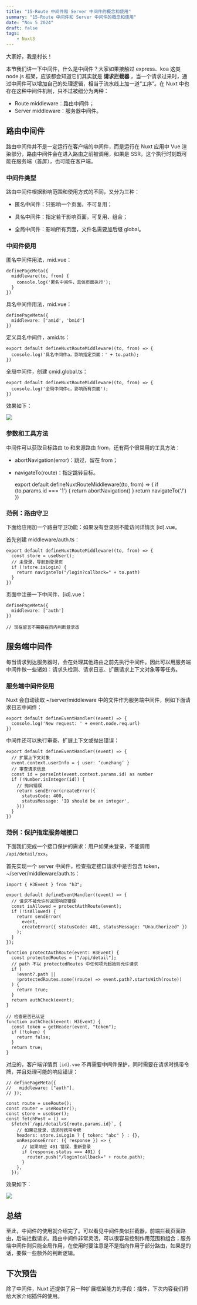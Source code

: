 ```yaml
---
title: "15-Route 中间件和 Server 中间件的概念和使用"
summary: "15-Route 中间件和 Server 中间件的概念和使用"
date: "Nov 5 2024"
draft: false
tags:
    - Nuxt3
---
```


大家好，我是村长！

本节我们讲一下中间件，什么是中间件？大家如果接触过 express、koa 这类 node.js 框架，应该都会知道它们其实就是 **请求拦截器**
，当一个请求过来时，通过中间件可以增加自己的处理逻辑，相当于流水线上加一道“工序”。在 Nuxt 中也存在这种中间件机制，只不过被细分为两种：

  * Route middleware：路由中间件；
  * Server middleware：服务器中间件。

## 路由中间件

路由中间件并不是一定运行在客户端的中间件，而是运行在 Nuxt 应用中 Vue 渲染部分，路由中间件会在进入路由之前被调用，如果是
SSR，这个执行时刻既可能在服务端（首屏），也可能在客户端。

### 中间件类型

路由中间件根据影响范围和使用方式的不同，又分为三种：

  * 匿名中间件：只影响一个页面，不可复用；

  * 具名中间件：指定若干影响页面，可复用、组合；

  * 全局中间件：影响所有页面，文件名需要加后缀 global。

### 中间件使用

匿名中间件用法，mid.vue：

    
    
    definePageMeta({
      middleware(to, from) {
        console.log('匿名中间件，具体页面执行');
      }
    })
    

具名中间件用法，mid.vue：

    
    
    definePageMeta({
      middleware: ['amid', 'bmid']
    })
    

定义具名中间件，amid.ts：

    
    
    export default defineNuxtRouteMiddleware((to, from) => {
      console.log('具名中间件a，影响指定页面：' + to.path); 
    })
    

全局中间件，创建 cmid.global.ts：

    
    
    export default defineNuxtRouteMiddleware((to, from) => {
      console.log('全局中间件c，影响所有页面');
    })
    

效果如下：

![](img\15\1.image)

### 参数和工具方法

中间件可以获取目标路由 to 和来源路由 from，还有两个很常用的工具方法：

  * abortNavigation(error)：跳过，留在 from；
  * navigateTo(route)：指定跳转目标。

    
    
    export default defineNuxtRouteMiddleware((to, from) => {
      if (to.params.id === '1') {
        return abortNavigation()
      }
      return navigateTo('/')
    })
    

### 范例：路由守卫

下面给应用加一个路由守卫功能：如果没有登录则不能访问详情页 [id].vue。

首先创建 middleware/auth.ts：

    
    
    export default defineNuxtRouteMiddleware((to, from) => {
      const store = useUser();
      // 未登录，导航到登录页
      if (!store.isLogin) {
        return navigateTo("/login?callback=" + to.path)
      }
    })
    

页面中注册一下中间件，[id].vue：

    
    
    definePageMeta({
      middleware: ['auth']
    })
    
    // 现在留言不需要在页内判断登录态
    

## 服务端中间件

每当请求到达服务器时，会在处理其他路由之前先执行中间件。因此可以用服务端中间件做一些诸如：请求头检测、请求日志、扩展请求上下文对象等等任务。

### 服务端中间件使用

Nuxt 会自动读取 ~/server/middleware 中的文件作为服务端中间件，例如下面请求日志中间件：

    
    
    export default defineEventHandler((event) => {
      console.log('New request: ' + event.node.req.url)
    })
    

中间件还可以执行审查、扩展上下文或抛出错误：

    
    
    export default defineEventHandler((event) => {
      // 扩展上下文对象
      event.context.userInfo = { user: ‘cunzhang’ }
      // 审查请求信息
      const id = parseInt(event.context.params.id) as number
      if (!Number.isInteger(id)) {
        // 抛出错误
        return sendError(createError({
          statusCode: 400,
          statusMessage: 'ID should be an integer',
        }))
      }
    })
    

### 范例：保护指定服务端接口

下面我们完成一个接口保护的需求：用户如果未登录，不能调用 `/api/detail/xxx`。

首先实现一个 server 中间件，检查指定接口请求中是否包含 token，~/server/middleware/auth.ts：

    
    
    import { H3Event } from "h3";
    
    export default defineEventHandler((event) => {
      // 请求不被允许时返回响应错误
      const isAllowed = protectAuthRoute(event);
      if (!isAllowed) {
        return sendError(
          event,
          createError({ statusCode: 401, statusMessage: "Unauthorized" })
        );
      }
    });
    
    function protectAuthRoute(event: H3Event) {
      const protectedRoutes = ["/api/detail"];
      // path 不以 protectedRoutes 中任何项为起始则允许请求
      if (
        !event?.path ||
        !protectedRoutes.some((route) => event.path?.startsWith(route))
      ) {
        return true;
      }
      return authCheck(event);
    }
    
    // 检查是否已认证
    function authCheck(event: H3Event) { 
      const token = getHeader(event, "token");
      if (!token) {
        return false;
      }
      return true;
    }
    

对应的，客户端详情页 `[id].vue` 不再需要中间件保护，同时需要在请求时携带令牌，并且处理可能的响应错误：

    
    
    // definePageMeta({
    //   middleware: ["auth"],
    // });
    
    const route = useRoute();
    const router = useRouter();
    const store = useUser();
    const fetchPost = () =>
      $fetch(`/api/detail/${route.params.id}`, {
        // 如果已登录，请求时携带令牌
        headers: store.isLogin ? { token: "abc" } : {},
        onResponseError: ({ response }) => {
          // 如果响应 401 错误，重新登录
          if (response.status === 401) {
            router.push("/login?callback=" + route.path);
          }
        },
      });
    

效果如下：

![](img\15\2.image)

## 总结

至此，中间件的使用就介绍完了。可以看见中间件类似拦截器，前端拦截页面路由，后端拦截请求。路由中间件非常灵活，可以很容易控制作用范围和组合；服务端中间件则只能全局作用，在使用时要注意是不是指向作用于部分路由，如果是的话，要做一些额外的判断逻辑。

## 下次预告

除了中间件，Nuxt 还提供了另一种扩展框架能力的手段：插件，下次内容我们将给大家介绍插件的使用。

